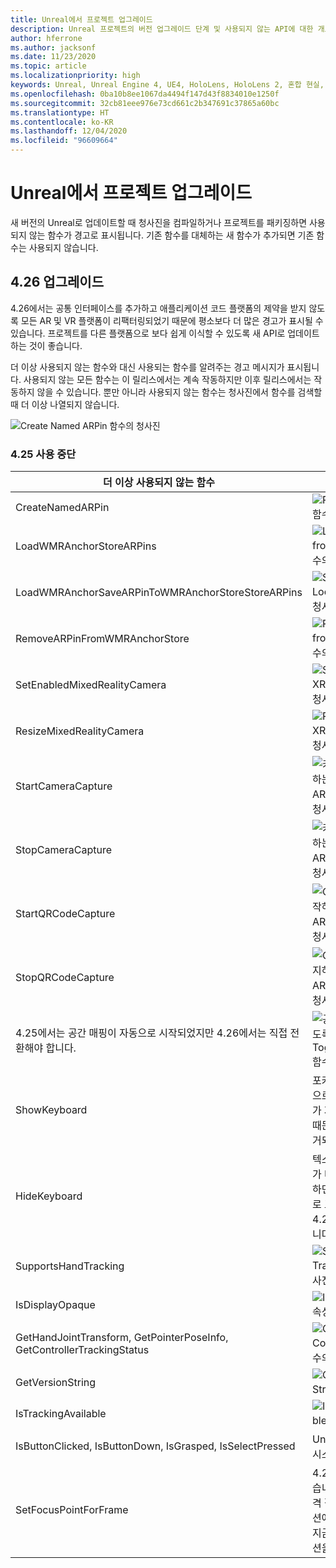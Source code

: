 ```yaml
---
title: Unreal에서 프로젝트 업그레이드
description: Unreal 프로젝트의 버전 업그레이드 단계 및 사용되지 않는 API에 대한 개요입니다.
author: hferrone
ms.author: jacksonf
ms.date: 11/23/2020
ms.topic: article
ms.localizationpriority: high
keywords: Unreal, Unreal Engine 4, UE4, HoloLens, HoloLens 2, 혼합 현실, 개발, 설명서, 가이드, 기능, 혼합 현실 헤드셋, windows mixed reality 헤드셋, 가상 현실 헤드셋, 이식, 업그레이드
ms.openlocfilehash: 0ba10b8ee1067da4494f147d43f8834010e1250f
ms.sourcegitcommit: 32cb81eee976e73cd661c2b347691c37865a60bc
ms.translationtype: HT
ms.contentlocale: ko-KR
ms.lasthandoff: 12/04/2020
ms.locfileid: "96609664"
---
```

# <a name="upgrading-projects-in-unreal"></a>Unreal에서 프로젝트 업그레이드

새 버전의 Unreal로 업데이트할 때 청사진을 컴파일하거나 프로젝트를 패키징하면 사용되지 않는 함수가 경고로 표시됩니다.  기존 함수를 대체하는 새 함수가 추가되면 기존 함수는 사용되지 않습니다. 

## <a name="426-upgrades"></a>4.26 업그레이드
 
4\.26에서는 공통 인터페이스를 추가하고 애플리케이션 코드 플랫폼의 제약을 받지 않도록 모든 AR 및 VR 플랫폼이 리팩터링되었기 때문에 평소보다 더 많은 경고가 표시될 수 있습니다.  프로젝트를 다른 플랫폼으로 보다 쉽게 이식할 수 있도록 새 API로 업데이트하는 것이 좋습니다.

더 이상 사용되지 않는 함수와 대신 사용되는 함수를 알려주는 경고 메시지가 표시됩니다.  사용되지 않는 모든 함수는 이 릴리스에서는 계속 작동하지만 이후 릴리스에서는 작동하지 않을 수 있습니다.  뿐만 아니라 사용되지 않는 함수는 청사진에서 함수를 검색할 때 더 이상 나열되지 않습니다.

![Create Named ARPin 함수의 청사진](images/unreal-porting-img-01.png)

### <a name="425-deprecations"></a>4.25 사용 중단

| 더 이상 사용되지 않는 함수 | 새 함수 |
| --- | --- |
| CreateNamedARPin | ![Pin Component 함수의 청사진](images/unreal-porting-img-02.png) |
| LoadWMRAnchorStoreARPins | ![Load ARPins from Local Store 함수의 청사진](images/unreal-porting-img-03.png) |
| LoadWMRAnchorSaveARPinToWMRAnchorStoreStoreARPins | ![Save ARPin to Local Store 함수의 청사진](images/unreal-porting-img-04.png) |
| RemoveARPinFromWMRAnchorStore | ![Remove ARPin from Local Store 함수의 청사진](images/unreal-porting-img-05.png) |
| SetEnabledMixedRealityCamera | ![Set Enabled XRCamera 함수의 청사진](images/unreal-porting-img-06.png) |
| ResizeMixedRealityCamera | ![Resize XRCamera 함수의 청사진](images/unreal-porting-img-07.png) |
| StartCameraCapture | ![카메라 캡처를 시작하는 Toggle ARCapture 함수의 청사진](images/unreal-porting-img-08.png) |
| StopCameraCapture | ![카메라 캡처를 중지하는 Toggle ARCapture 함수의 청사진](images/unreal-porting-img-09.png) |
| StartQRCodeCapture | ![QR 코드 캡처를 시작하는 Toggle ARCapture 함수의 청사진](images/unreal-porting-img-10.png) |
| StopQRCodeCapture | ![QR 코드 캡처를 중지하는 Toggle ARCapture 함수의 청사진](images/unreal-porting-img-11.png) |
| 4\.25에서는 공간 매핑이 자동으로 시작되었지만 4.26에서는 직접 전환해야 합니다. | ![공간 매핑을 사용하도록 설정하는 Toggle ARCapture 함수의 청사진](images/unreal-porting-img-12.png) |
| ShowKeyboard | 포커스가 텍스트 위젯으로 이동하면 키보드가 자동으로 표시되기 때문에 4.26에서 제거되었습니다. |
| HideKeyboard | 텍스트 위젯의 포커스가 다른 곳으로 이동하면 키보드가 자동으로 표시되기 때문에 4.26에서 제거되었습니다. |
| SupportsHandTracking | ![Supports Hand Tracking 속성의 청사진](images/unreal-porting-img-13.png) |
| IsDisplayOpaque | ![IsDisplayOpaque 속성의 청사진](images/unreal-porting-img-14.png) |
| GetHandJointTransform, GetPointerPoseInfo, GetControllerTrackingStatus | ![Get Motion Controller Data 함수의 청사진](images/unreal-porting-img-15.png) |
| GetVersionString | ![Get Version String 함수의 청사진](images/unreal-porting-img-16.png) |
| IsTrackingAvailable | ![IsTrackingAvailable 속성의 청사진](images/unreal-porting-img-17.png) |
| IsButtonClicked, IsButtonDown, IsGrasped, IsSelectPressed | Unreal의 입력 작업 시스템을 사용합니다. |
| SetFocusPointForFrame | 4\.26에서는 제거되었습니다.  이전에는 원격 접속 시 리프로젝션에 사용되었지만, 지금은 깊이 리프로젝션을 지원합니다. |